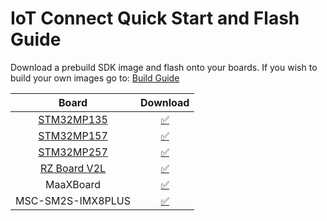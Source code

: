 # IoT Connect Quick Start and Flash Guide

Download a prebuild SDK image and flash onto your boards.
If you wish to build your own images go to: [Build Guide](../Build/README.md)

| Board                           | Download |
|:-------------------------------:|:--------:|
| [STM32MP135](./STM32MP135.md)   | [✅](https://iotconnect-sdk-images.s3.amazonaws.com/MPU/kirkstone/st/mpu135dk/st-image-weston-kirkstone-stm32mp135.zip)      |
| [STM32MP157](./STM32MP157.md)   | [✅](https://iotconnect-sdk-images.s3.amazonaws.com/MPU/kirkstone/st/mpu157dk/st-image-weston-kirkstone-stm32mp157.zip)      |
| [STM32MP257](./STM32MP257.md)   | [✅](https://iotconnect-sdk-images.s3.amazonaws.com/MPU/mickledore/st/stm32mp257x-ev1/stm32mp25-eval-image.tar.gz)      |
| [RZ Board V2L](./RZBoardV2L.md) | [✅](https://iotconnect-sdk-images.s3.amazonaws.com/MPU/hardknott/rz/rzboard-iotc-demo.zip)                      |
| MaaXBoard                       | [✅](https://iotconnect-sdk-images.s3.amazonaws.com/MPU/kirkstone/maaxboard/core-image-base-maaxboard-demo.wic.gz)|
| MSC-SM2S-IMX8PLUS               | [✅](https://iotconnect-sdk-images.s3.amazonaws.com/MPU/kirkstone/msc/core-image-base-sm2s-imx8mp-demo.wic.gz)|
